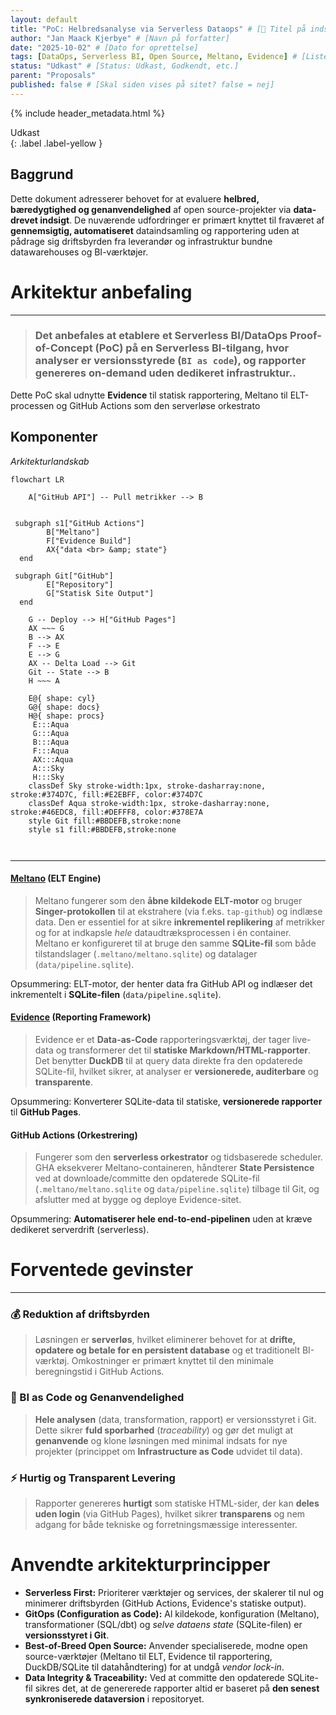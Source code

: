 ```yaml
---
layout: default
title: "PoC: Helbredsanalyse via Serverless Dataops" # [🔖 Titel på indsats eller forslag]
author: "Jan Maack Kjerbye" # [Navn på forfatter]
date: "2025-10-02" # [Dato for oprettelse]
tags: [DataOps, Serverless BI, Open Source, Meltano, Evidence] # [Liste over relevante tags]
status: "Udkast" # [Status: Udkast, Godkendt, etc.]
parent: "Proposals"
published: false # [Skal siden vises på sitet? false = nej]
---
```


{% include header_metadata.html %}

Udkast  
{: .label .label-yellow }

## Baggrund

Dette dokument adresserer behovet for at evaluere **helbred, bæredygtighed og genanvendelighed** af open source-projekter via **data-drevet indsigt**. De nuværende udfordringer er primært knyttet til fraværet af **gennemsigtig, automatiseret** dataindsamling og rapportering uden at pådrage sig driftsbyrden fra leverandør og infrastruktur bundne datawarehouses og BI-værktøjer.

# Arkitektur anbefaling
---

> ### Det anbefales at **etablere et Serverless BI/DataOps Proof-of-Concept (PoC)** på en **Serverless BI**-tilgang, hvor analyser er **versionsstyrede** (`BI as code`), og rapporter genereres **on-demand** uden dedikeret infrastruktur..

Dette PoC skal udnytte **Evidence** til statisk rapportering, Meltano til ELT-processen og GitHub Actions som den serverløse orkestrato

## Komponenter
_Arkitekturlandskab_

```mermaid
flowchart LR

    A["GitHub API"] -- Pull metrikker --> B


 subgraph s1["GitHub Actions"]
        B["Meltano"]
        F["Evidence Build"]
        AX{"data <br> &amp; state"}
  end

 subgraph Git["GitHub"]
        E["Repository"]
        G["Statisk Site Output"]
  end

    G -- Deploy --> H["GitHub Pages"]
    AX ~~~ G
    B --> AX
    F --> E
    E --> G
    AX -- Delta Load --> Git
    Git -- State --> B
    H ~~~ A

    E@{ shape: cyl}
    G@{ shape: docs}
    H@{ shape: procs}
     E:::Aqua
     G:::Aqua
     B:::Aqua
     F:::Aqua
     AX:::Aqua
     A:::Sky
     H:::Sky
    classDef Sky stroke-width:1px, stroke-dasharray:none, stroke:#374D7C, fill:#E2EBFF, color:#374D7C
    classDef Aqua stroke-width:1px, stroke-dasharray:none, stroke:#46EDC8, fill:#DEFFF8, color:#378E7A
    style Git fill:#BBDEFB,stroke:none
    style s1 fill:#BBDEFB,stroke:none



```

---

#### **[Meltano](https://www.meltano.com/) (ELT Engine)**

> Meltano fungerer som den **åbne kildekode ELT-motor** og bruger **Singer-protokollen** til at ekstrahere (via f.eks. `tap-github`) og indlæse data. Den er essentiel for at sikre **inkrementel replikering** af metrikker og for at indkapsle *hele* dataudtræksprocessen i én container. Meltano er konfigureret til at bruge den samme **SQLite-fil** som både tilstandslager (`.meltano/meltano.sqlite`) og datalager (`data/pipeline.sqlite`).

Opsummering: ELT-motor, der henter data fra GitHub API og indlæser det inkrementelt i **SQLite-filen** (`data/pipeline.sqlite`).

#### **[Evidence](https://www.evidence.dev/) (Reporting Framework)**

> Evidence er et **Data-as-Code** rapporteringsværktøj, der tager live-data og transformerer det til **statiske Markdown/HTML-rapporter**. Det benytter **DuckDB** til at query data direkte fra den opdaterede SQLite-fil, hvilket sikrer, at analyser er **versionerede, auditerbare** og **transparente**.

Opsummering: Konverterer SQLite-data til statiske, **versionerede rapporter** til **GitHub Pages**.

#### **GitHub Actions (Orkestrering)**

> Fungerer som den **serverless orkestrator** og tidsbaserede scheduler. GHA eksekverer Meltano-containeren, håndterer **State Persistence** ved at downloade/committe den opdaterede SQLite-fil (`.meltano/meltano.sqlite` og `data/pipeline.sqlite`) tilbage til Git, og afslutter med at bygge og deploye Evidence-sitet.

Opsummering: **Automatiserer hele end-to-end-pipelinen** uden at kræve dedikeret serverdrift (serverless).

# Forventede gevinster
---


### 💰 Reduktion af driftsbyrden
> Løsningen er **serverløs**, hvilket eliminerer behovet for at **drifte, opdatere og betale for en persistent database** og et traditionelt BI-værktøj. Omkostninger er primært knyttet til den minimale beregningstid i GitHub Actions.

### 🧠 BI as Code og Genanvendelighed
> **Hele analysen** (data, transformation, rapport) er versionsstyret i Git. Dette sikrer **fuld sporbarhed** (*traceability*) og gør det muligt at **genanvende** og klone løsningen med minimal indsats for nye projekter (princippet om **Infrastructure as Code** udvidet til data).

### ⚡ Hurtig og Transparent Levering
> Rapporter genereres **hurtigt** som statiske HTML-sider, der kan **deles uden login** (via GitHub Pages), hvilket sikrer **transparens** og nem adgang for både tekniske og forretningsmæssige interessenter.

# Anvendte arkitekturprincipper

* **Serverless First:** Prioriterer værktøjer og services, der skalerer til nul og minimerer driftsbyrden (GitHub Actions, Evidence's statiske output).
* **GitOps (Configuration as Code):** Al kildekode, konfiguration (Meltano), transformationer (SQL/dbt) og *selve dataens state* (SQLite-filen) er **versionsstyret i Git**.
* **Best-of-Breed Open Source:** Anvender specialiserede, modne open source-værktøjer (Meltano til ELT, Evidence til rapportering, DuckDB/SQLite til datahåndtering) for at undgå *vendor lock-in*.
* **Data Integrity & Traceability:** Ved at committe den opdaterede SQLite-fil sikres det, at de genererede rapporter altid er baseret på **den senest synkroniserede dataversion** i repositoryet.
